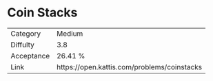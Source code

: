 # Coin Stacks

<table>
    <tr>
        <td>Category</td>
        <td>Medium</td>
    </tr>
    <tr>
        <td>Diffulty</td>
        <td>3.8</td>
    </tr>
    <tr>
        <td>Acceptance</td>
        <td>26.41 %</td>
    </tr>
    <tr>
        <td>Link</td>
        <td>https://open.kattis.com/problems/coinstacks</td>
    </tr>
</table>